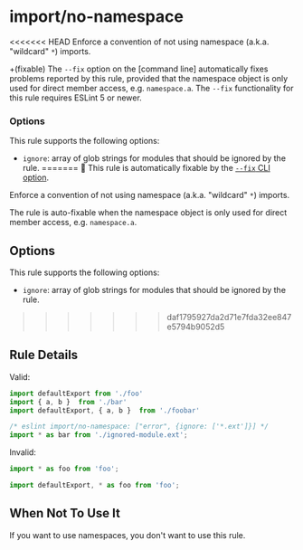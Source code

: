 # import/no-namespace

<<<<<<< HEAD
Enforce a convention of not using namespace (a.k.a. "wildcard" `*`) imports.

+(fixable) The `--fix` option on the [command line] automatically fixes problems reported by this rule, provided that the namespace object is only used for direct member access, e.g. `namespace.a`.
The `--fix` functionality for this rule requires ESLint 5 or newer.

### Options

This rule supports the following options:

- `ignore`: array of glob strings for modules that should be ignored by the rule.
=======
🔧 This rule is automatically fixable by the [`--fix` CLI option](https://eslint.org/docs/latest/user-guide/command-line-interface#--fix).

<!-- end auto-generated rule header -->

Enforce a convention of not using namespace (a.k.a. "wildcard" `*`) imports.

The rule is auto-fixable when the namespace object is only used for direct member access, e.g. `namespace.a`.

## Options

This rule supports the following options:

 - `ignore`: array of glob strings for modules that should be ignored by the rule.
>>>>>>> daf1795927da2d71e7fda32ee847e5794b9052d5

## Rule Details

Valid:

```js
import defaultExport from './foo'
import { a, b }  from './bar'
import defaultExport, { a, b }  from './foobar'
```

```js
/* eslint import/no-namespace: ["error", {ignore: ['*.ext']}] */
import * as bar from './ignored-module.ext';
```

Invalid:

```js
import * as foo from 'foo';
```

```js
import defaultExport, * as foo from 'foo';
```

## When Not To Use It

If you want to use namespaces, you don't want to use this rule.
